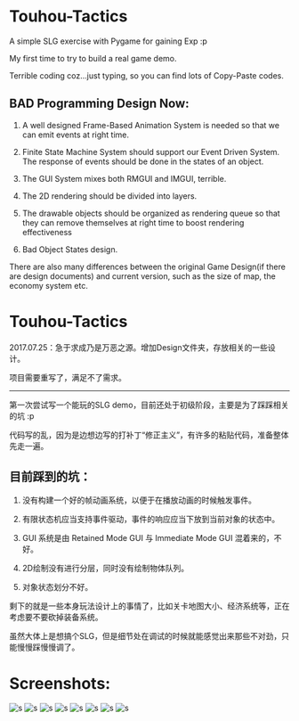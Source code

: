 # Touhou-Tactics

A simple SLG exercise with Pygame for gaining Exp :p

My first time to try to build a real game demo.

Terrible coding coz...just typing, so you can find lots of Copy-Paste codes.

## BAD Programming Design Now:

1. A well designed Frame-Based Animation System is needed so that we can emit events at right time.

2. Finite State Machine System should support our Event Driven System. The response of events should be done in the states of an object.

3. The GUI System mixes both RMGUI and IMGUI, terrible.

4. The 2D rendering should be divided into layers.

5. The drawable objects should be organized as rendering queue so that they can remove themselves at right time to boost rendering effectiveness

6. Bad Object States design.

There are also many differences between the original Game Design(if there are design documents) and current version, such as the size of map, the economy system etc.


# Touhou-Tactics

2017.07.25：急于求成乃是万恶之源。增加Design文件夹，存放相关的一些设计。

项目需要重写了，满足不了需求。

---------------------------------

第一次尝试写一个能玩的SLG demo，目前还处于初级阶段，主要是为了踩踩相关的坑 :p

代码写的乱，因为是边想边写的打补丁“修正主义”，有许多的粘贴代码，准备整体先走一遍。

## 目前踩到的坑：

1. 没有构建一个好的帧动画系统，以便于在播放动画的时候触发事件。

2. 有限状态机应当支持事件驱动，事件的响应应当下放到当前对象的状态中。

3. GUI 系统是由 Retained Mode GUI 与 Immediate Mode GUI 混着来的，不好。

4. 2D绘制没有进行分层，同时没有绘制物体队列。

5. 对象状态划分不好。

剩下的就是一些本身玩法设计上的事情了，比如关卡地图大小、经济系统等，正在考虑要不要砍掉装备系统。

虽然大体上是想搞个SLG，但是细节处在调试的时候就能感觉出来那些不对劲，只能慢慢踩慢慢调了。


# Screenshots:
![s](https://github.com/solaxu/Touhou-Tactics/blob/master/screenshot/01.png)
![s](https://github.com/solaxu/Touhou-Tactics/blob/master/screenshot/02.png)
![s](https://github.com/solaxu/Touhou-Tactics/blob/master/screenshot/03.png)
![s](https://github.com/solaxu/Touhou-Tactics/blob/master/screenshot/04.png)
![s](https://github.com/solaxu/Touhou-Tactics/blob/master/screenshot/05.png)
![s](https://github.com/solaxu/Touhou-Tactics/blob/master/screenshot/06.png)
![s](https://github.com/solaxu/Touhou-Tactics/blob/master/screenshot/07.png)
![s](https://github.com/solaxu/Touhou-Tactics/blob/master/screenshot/08.png)
